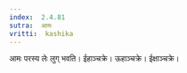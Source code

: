 ```yaml
---
index:  2.4.81
sutra:  आमः
vritti:  kashika 
---
```


आमः परस्य लेः लुग् भवति। ईहाञ्चक्रे। ऊहाञ्चक्रे। ईक्षाञ्चक्रे।

